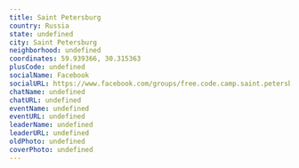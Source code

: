 ```yaml
---
title: Saint Petersburg
country: Russia
state: undefined
city: Saint Petersburg
neighborhood: undefined
coordinates: 59.939366, 30.315363
plusCode: undefined
socialName: Facebook
socialURL: https://www.facebook.com/groups/free.code.camp.saint.petersburg
chatName: undefined
chatURL: undefined
eventName: undefined
eventURL: undefined
leaderName: undefined
leaderURL: undefined
oldPhoto: undefined
coverPhoto: undefined
---
```

